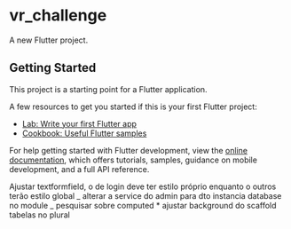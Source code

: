 # vr_challenge

A new Flutter project.

## Getting Started

This project is a starting point for a Flutter application.

A few resources to get you started if this is your first Flutter project:

- [Lab: Write your first Flutter app](https://docs.flutter.dev/get-started/codelab)
- [Cookbook: Useful Flutter samples](https://docs.flutter.dev/cookbook)

For help getting started with Flutter development, view the
[online documentation](https://docs.flutter.dev/), which offers tutorials,
samples, guidance on mobile development, and a full API reference.

Ajustar textformfield, o de login deve ter estilo próprio enquanto o outros terão estilo global _
alterar a service do admin para dto
instancia database no module _
pesquisar sobre computed \*
ajustar background do scaffold
tabelas no plural
